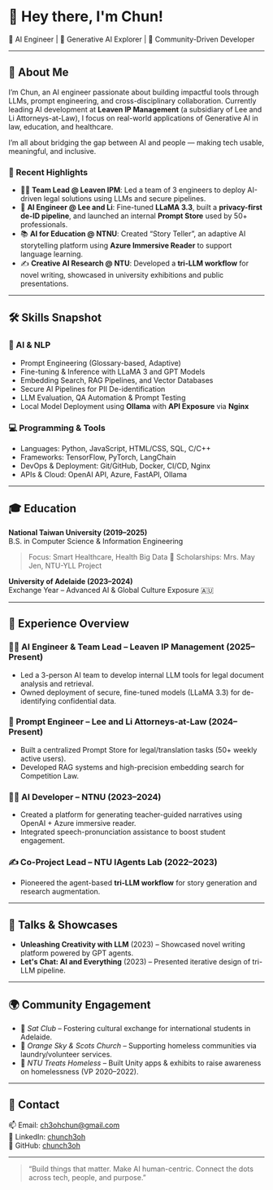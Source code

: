 # 👋 Hey there, I'm Chun!

🌟 AI Engineer | 🚀 Generative AI Explorer | 🤝 Community-Driven Developer

---

## 🚀 About Me

I’m Chun, an AI engineer passionate about building impactful tools through LLMs, prompt engineering, and cross-disciplinary collaboration. Currently leading AI development at **Leaven IP Management** (a subsidiary of Lee and Li Attorneys-at-Law), I focus on real-world applications of Generative AI in law, education, and healthcare.

I’m all about bridging the gap between AI and people — making tech usable, meaningful, and inclusive.

### 🧩 Recent Highlights
- 👨‍💼 **Team Lead @ Leaven IPM**: Led a team of 3 engineers to deploy AI-driven legal solutions using LLMs and secure pipelines.
- 🧠 **AI Engineer @ Lee and Li**: Fine-tuned **LLaMA 3.3**, built a **privacy-first de-ID pipeline**, and launched an internal **Prompt Store** used by 50+ professionals.
- 📚 **AI for Education @ NTNU**: Created “Story Teller”, an adaptive AI storytelling platform using **Azure Immersive Reader** to support language learning.
- ✍️ **Creative AI Research @ NTU**: Developed a **tri-LLM workflow** for novel writing, showcased in university exhibitions and public presentations.

---

## 🛠️ Skills Snapshot

### 🤖 AI & NLP
- Prompt Engineering (Glossary-based, Adaptive)
- Fine-tuning & Inference with LLaMA 3 and GPT Models
- Embedding Search, RAG Pipelines, and Vector Databases
- Secure AI Pipelines for PII De-identification
- LLM Evaluation, QA Automation & Prompt Testing
- Local Model Deployment using **Ollama** with **API Exposure** via **Nginx**

### 💻 Programming & Tools
- Languages: Python, JavaScript, HTML/CSS, SQL, C/C++
- Frameworks: TensorFlow, PyTorch, LangChain
- DevOps & Deployment: Git/GitHub, Docker, CI/CD, Nginx
- APIs & Cloud: OpenAI API, Azure, FastAPI, Ollama

---

## 🎓 Education

**National Taiwan University (2019–2025)**  
B.S. in Computer Science & Information Engineering  
> Focus: Smart Healthcare, Health Big Data
> 📌 Scholarships: Mrs. May Jen, NTU-YLL Project

**University of Adelaide (2023–2024)**  
Exchange Year – Advanced AI & Global Culture Exposure 🇦🇺

---

## 💼 Experience Overview

### 👨‍💼 AI Engineer & Team Lead – Leaven IP Management (2025–Present)
- Led a 3-person AI team to develop internal LLM tools for legal document analysis and retrieval.
- Owned deployment of secure, fine-tuned models (LLaMA 3.3) for de-identifying confidential data.

### 🤖 Prompt Engineer – Lee and Li Attorneys-at-Law (2024–Present)
- Built a centralized Prompt Store for legal/translation tasks (50+ weekly active users).
- Developed RAG systems and high-precision embedding search for Competition Law.

### 🧑‍🏫 AI Developer – NTNU (2023–2024)
- Created a platform for generating teacher-guided narratives using OpenAI + Azure immersive reader.
- Integrated speech-pronunciation assistance to boost student engagement.

### ✍️ Co-Project Lead – NTU IAgents Lab (2022–2023)
- Pioneered the agent-based **tri-LLM workflow** for story generation and research augmentation.

---

## 🎤 Talks & Showcases

- **Unleashing Creativity with LLM** (2023) – Showcased novel writing platform powered by GPT agents.
- **Let's Chat: AI and Everything** (2023) – Presented iterative design of tri-LLM pipeline.

---

## 🌍 Community Engagement

- 💬 *Sat Club* – Fostering cultural exchange for international students in Adelaide.
- 🧺 *Orange Sky & Scots Church* – Supporting homeless communities via laundry/volunteer services.
- 🧠 *NTU Treats Homeless* – Built Unity apps & exhibits to raise awareness on homelessness (VP 2020–2022).

---

## 💌 Contact
📫 Email: ch3ohchun@gmail.com  
🔗 LinkedIn: [chunch3oh](https://www.linkedin.com/in/chunch3oh)  
🐙 GitHub: [chunch3oh](https://github.com/chunch3oh)

---

> “Build things that matter. Make AI human-centric. Connect the dots across tech, people, and purpose.”  
